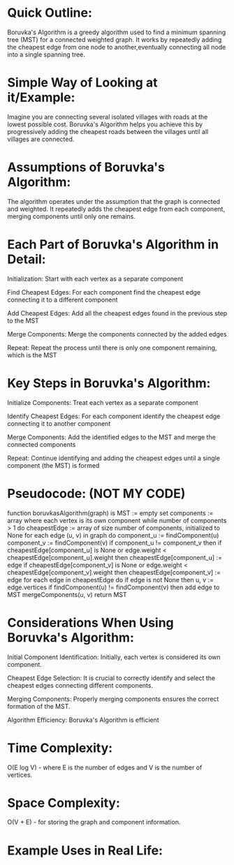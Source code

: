 

# Quick Outline:
Boruvka's Algorithm is a greedy algorithm used to find a minimum spanning tree (MST) for a connected weighted graph. It works by repeatedly adding the cheapest edge from one node to another,eventually connecting all node into a single spanning tree.

# Simple Way of Looking at it/Example:

Imagine you are connecting several isolated villages with roads at the lowest possible cost. Boruvka's Algorithm helps you achieve this by progressively adding the cheapest roads between the villages until all villages are connected.

# Assumptions of Boruvka's Algorithm:
The algorithm operates under the assumption that the graph is connected and weighted. It repeatedly adds the cheapest edge from each component, merging components until only one remains.

# Each Part of Boruvka's Algorithm in Detail:
Initialization: Start with each vertex as a separate component

Find Cheapest Edges: For each component find the cheapest edge connecting it to a different component

Add Cheapest Edges: Add all the cheapest edges found in the previous step to the MST

Merge Components: Merge the components connected by the added edges

Repeat: Repeat the process until there is only one component remaining, which is the MST


# Key Steps in Boruvka's Algorithm:
Initialize Components: Treat each vertex as a separate component

Identify Cheapest Edges: For each component identify the cheapest edge connecting it to another component

Merge Components: Add the identified edges to the MST and merge the connected components

Repeat: Continue identifying and adding the cheapest edges until a single component (the MST) is formed


# Pseudocode: (NOT MY CODE)
function boruvkasAlgorithm(graph) is
    MST := empty set
    components := array where each vertex is its own component
    while number of components > 1 do
        cheapestEdge := array of size number of components, initialized to None
        for each edge (u, v) in graph do
            component_u := findComponent(u)
            component_v := findComponent(v)
            if component_u != component_v then
                if cheapestEdge[component_u] is None or edge.weight < cheapestEdge[component_u].weight then
                    cheapestEdge[component_u] := edge
                if cheapestEdge[component_v] is None or edge.weight < cheapestEdge[component_v].weight then
                    cheapestEdge[component_v] := edge
        for each edge in cheapestEdge do
            if edge is not None then
                u, v := edge.vertices
                if findComponent(u) != findComponent(v) then
                    add edge to MST
                    mergeComponents(u, v)
    return MST


# Considerations When Using Boruvka's Algorithm:
Initial Component Identification: Initially, each vertex is considered its own component.

Cheapest Edge Selection: It is crucial to correctly identify and select the cheapest edges connecting different components.

Merging Components: Properly merging components ensures the correct formation of the MST.

Algorithm Efficiency: Boruvka's Algorithm is efficient 

# Time Complexity:
O(E log V) -  where E is the number of edges and V is the number of vertices.

# Space Complexity:
O(V + E) - for storing the graph and component information.

# Example Uses in Real Life:
